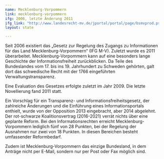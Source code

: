 ```yaml
---
name: Mecklenburg-Vorpommern
link: mecklenburg-vorpommern
ifg: 2006, letzte Änderung 2011
ifg_link: "http://www.landesrecht-mv.de/jportal/portal/page/bsmvprod.psml?showdoccase=1&doc.id=jlr-InfFrGMVrahmen&doc.part=X&doc.origin=bs&st=lr"
layout: state

---
```

Seit 2006 existiert das „Gesetz zur Regelung des Zugangs zu
Informationen für das Land Mecklenburg-Vorpommern“
(IFG M-V). Zuletzt wurde es 2011 überarbeitet.
Mecklenburg-Vorpommern kann auf eine besonders lange
Geschichte der Informationsfreiheit zurückblicken. Da Teile
des Bundeslandes vom 17. bis ins 19. Jahrhundert zu Schweden
gehörten, galt dort das schwedische Recht mit der 1766 eingeführten
Verwaltungstransparenz. 

Eine Evaluation des Gesetzes erfolgte zuletzt im Jahr 2009. Die letzte Novellierung fand 2011 statt.

Ein Vorschlag für ein Transparenz- und Informationsfreiheitsgesetz,
der zahlreiche Änderungen und die Einführung eines
Informationsportals enthielt, wurde von der Opposition 2013
eingebracht, aber 2014 abgelehnt. Der rot-schwarze Koalitionsvertrag (2016-2021) verrät nichts über eine geplante Reform.
Bei den Informationsrechten erreicht Mecklenburg-Vorpommern lediglich fünf von 28 Punkten, bei der Regelung der Ausnahmen
nur zwei von 18 Punkten. In diesen Bereichen besteht umfassender Reformbedarf. 

Zudem ist Mecklenburg-Vorpommern das einzige Bundesland, in dem Anträge nicht per E-Mail, sondern nur per Post oder Fax möglich sind.
